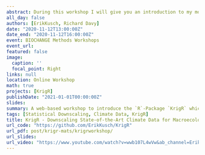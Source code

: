 ```yaml
---
abstract: During this workshop I will give you an introduction to my most recent `R`-Package (`KrigR`) which provides you with a fully R-internal workflow to (1)	Download and process state-of-the-art climate data for a wide-range of more than 80 climatic variables at up-to hourly temporal resolutions, (2) download and process digital elevation model data to match your climate data, and (3) downscale the climate data downloaded in step 1 using the data generated in step 2, to achieve spatial resolutions of 1x1km using the powerful kriging methodology. Effectively, this makes available to you state-of-the-art climate data at fine spatial resolutions in hourly time steps and should prove to be a useful tool in biogeographic analyses on global and local scales. My colleague and co-author of KrigR – Richard Davy – will join us to provide some useful background on climate science and datasets.
all_day: false
authors: [ErikKusch, Richard Davy]
date: "2020-11-12T13:00:00Z"
date_end: "2020-11-12T16:00:00Z"
event: BIOCHANGE Methods Workshops
event_url: 
featured: false
image:
  caption: ''
  focal_point: Right
links: null
location: Online Workshop
math: true
projects: [KrigR]
publishDate: "2021-01-01T00:00:00Z"
slides: 
summary: A web-based workshop to introduce the `R`-Package `KrigR` which introduces intuitive downloading and downscaling methods for ERA5(-Land) climate reanalysis data to `R`-users.
tags: [Statistical Downscaling, Climate Data, KrigR]
title: KrigR - Downscaling State-of-the-Art Climate Data for Macroecologists
url_code: "https://github.com/ErikKusch/KrigR"
url_pdf: post/krigr-mats/krigrworkshop/
url_slides: 
url_video: "https://www.youtube.com/watch?v=wwb107L4wVw&ab_channel=ErikKusch"
---
```



